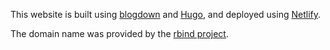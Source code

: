 This website is built using [blogdown](https://github.com/rstudio/blogdown) and [Hugo](https://gohugo.io/), and deployed using [Netlify](https://www.netlify.com/).

The domain name was provided by the [rbind project](https://github.com/rbind).
